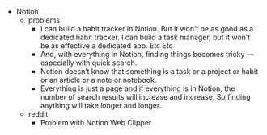 - Notion
	- problems
		- I can build a habit tracker in Notion. But it won’t be as good as a dedicated habit tracker. I can build a task manager, but it won’t be as effective a dedicated app. Etc Etc
		- And, with everything in Notion, finding things becomes tricky — especially with quick search.
		- Notion doesn’t know that something is a task or a project or habit or an article or a note or notebook.
		- Everything is just a page and if everything is in Notion, the number of search results will increase and increase. So finding anything will take longer and longer.
	- reddit
		- Problem with Notion Web Clipper